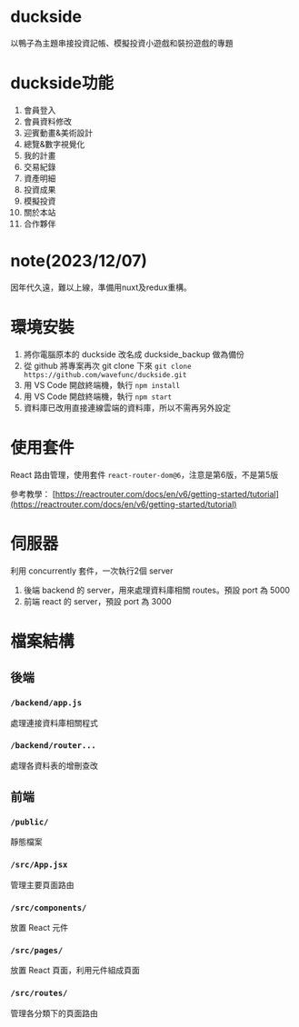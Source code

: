 # duckside
以鴨子為主題串接投資記帳、模擬投資小遊戲和裝扮遊戲的專題

# duckside功能
1. 會員登入
2. 會員資料修改
3. 迎賓動畫&美術設計
4. 總覽&數字視覺化
5. 我的計畫
6. 交易紀錄
7. 資產明細
8. 投資成果
9. 模擬投資
10. 關於本站
11. 合作夥伴

# note(2023/12/07)
因年代久遠，難以上線，準備用nuxt及redux重構。

# 環境安裝
1. 將你電腦原本的 duckside 改名成 duckside_backup 做為備份
2. 從 github 將專案再次 git clone 下來
`git clone https://github.com/wavefunc/duckside.git`
3. 用 VS Code 開啟終端機，執行 `npm install` 
4. 用 VS Code 開啟終端機，執行 `npm start`
5. 資料庫已改用直接連線雲端的資料庫，所以不需再另外設定

# 使用套件

React 路由管理，使用套件 `react-router-dom@6`，注意是第6版，不是第5版

參考教學： [https://reactrouter.com/docs/en/v6/getting-started/tutorial](https://reactrouter.com/docs/en/v6/getting-started/tutorial)

# 伺服器

利用 concurrently 套件，一次執行2個 server

1. 後端 backend 的 server，用來處理資料庫相關 routes。預設 port 為 5000
2. 前端 react 的 server，預設 port 為 3000

# 檔案結構

## 後端

### `/backend/app.js`

處理連接資料庫相關程式

### `/backend/router...`

處理各資料表的增刪查改

## 前端

### `/public/`

靜態檔案

### `/src/App.jsx`

管理主要頁面路由

### `/src/components/`

放置 React 元件

### `/src/pages/`

放置 React 頁面，利用元件組成頁面

### `/src/routes/`

管理各分類下的頁面路由
